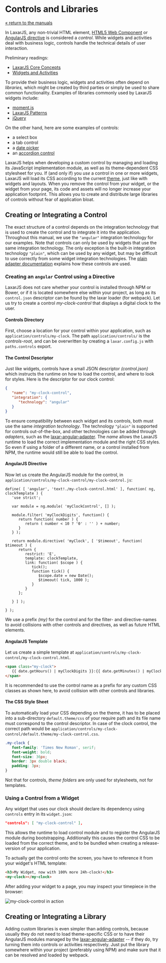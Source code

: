 # Controls and Libraries

[« return to the manuals](index.md)

In LaxarJS, any non-trivial HTML element, [HTML5 Web Component](http://webcomponents.org/) or [AngularJS directive](https://docs.angularjs.org/guide/directive) is considered a _control_.
While widgets and activities deal with business logic, controls handle the technical details of user interaction.

Preliminary readings:

* [LaxarJS Core Concepts](../concepts.md)
* [Widgets and Activities](./widgets_and_activities.md)

To provide their business logic, widgets and activities often depend on _libraries,_ which might be created by third parties or simply be used to share common functionality. Examples of libraries commonly used by LaxarJS widgets include:

  * [moment.js](https://momentjs.com/)
  * [LaxarJS Patterns](https://laxarjs.org/docs/laxar-patterns-latest/)
  * [jQuery](https://jquery.com/)

On the other hand, here are some examples of controls:

  * a select box
  * a tab control
  * a [date picker](https://www.npmjs.com/package/laxar-date-picker-control)
  * an [accordion control](https://www.npmjs.com/package/laxar-accordion-control)

LaxarJS helps when developing a custom control by managing and loading its JavaScript implementation module, as well as its theme-dependent CSS stylesheet for you.
If (and only if) you _use_ a control in one or more widgets, LaxarJS will load its CSS according to the current [theme](./creating_themes.md), just like with widgets and layouts.
When you remove the control from your widget, or the widget from your page, its code and assets will no longer increase your application footprint.
This allows you to create and distribute large libraries of controls without fear of application bloat.


## Creating or Integrating a Control

The exact structure of a control depends on the integration technology that is used to create the control and to integrate it into the application.
Throughout this manual, we use the `"angular"` integration technology for our examples.
Note that controls can only be used by widgets that use the same integration technology.
The only exception is the built-in integration technology `"plain"`, which can be used by any widget, but may be difficult to use correctly from some widget integration technologies.
The [plain adapter documentation](plain_adapter.md) explains how these controls are used.


### Creating an `angular` Control using a Directive

LaxarJS does not care whether your control is installed through NPM or Bower, or if it is located somewhere else within your project, as long as its `control.json` descriptor can be found by the laxar loader (for webpack).
Let us try to create a control _my-clock-control_ that displays a digital clock to the user.


#### Controls Directory

First, choose a location for your control within your application, such as `application/controls/my-clock`.
The path `application/controls/` is the _controls-root_, and can be overwritten by creating a `laxar.config.js` with `paths.controls` export.


#### The Control Descriptor

Just like widgets, controls have a small JSON descriptor _(control.json)_ which instructs the runtime on how to load the control, and where to look for styles.
Here is the descriptor for our clock control:

```json
{
   "name": "my-clock-control",
   "integration": {
      "technology": "angular"
   }
}
```

To ensure compatibility between each widget and its controls, both must use the same _integration technology_.
The technology `"plain"` is supported for controls out-of-the-box, and other technologies can be added through *adapters*, such as the [laxar-angular-adapter](laxarjs.org/docs/laxar-angular-adapter-v2-latest/).
The _name_ allows the LaxarJS runtime to load the correct implementation module and the right CSS styles.
So even if using a folder of a different name, or a control installed from NPM, the runtime would still be able to load the control.


#### AngularJS Directive

Now let us create the AngularJS module for the control, in `application/controls/my-clock-control/my-clock-control.js`:

```JS
define( [ 'angular', 'text!./my-clock-control.html' ], function( ng, clockTemplate ) {
   'use strict';

   var module = ng.module( 'myClockControl', [] );

   module.filter( 'myClockDigits', function() {
      return function( number ) {
         return ( number < 10 ? '0' : '' ) + number;
      }
   } );

   return module.directive( 'myClock', [ '$timeout', function( $timeout ) {
      return {
         restrict: 'E',
         template: clockTemplate,
         link: function( $scope ) {
            tick();
            function tick() {
               $scope.date = new Date();
               $timeout( tick, 1000 );
            }
         }
      };

   } ] );

} );
```

We use a prefix _(my)_ for the control and for the filter- and directive-names to avoid collisions with other controls and directives, as well as future HTML elements.


#### AngularJS Template

Let us create a simple template at `application/controls/my-clock-control/my-clock-control.html`.

```HTML
<span class="my-clock">
   {{ date.getHours() | myClockDigits }}:{{ date.getMinutes() | myClockDigits }}:{{ date.getSeconds() | myClockDigits }}
</span>
```

It is recommended to use the control name as a prefix for any custom CSS classes as shown here, to avoid collision with other controls and libraries.



#### The CSS Style Sheet

To automatically load your CSS depending on the theme, it has to be placed into a sub-directory `default.theme/css` of your require path and its file name must correspond to the control descriptor.
In case of the clock control, the correct path would be `application/controls/my-clock-control/default.theme/my-clock-control.css`.

```CSS
.my-clock {
   font-family: 'Times New Roman', serif;
   font-weight: bold;
   font-size: 36px;
   border: 3px double black;
   padding: 3px;
}
```

Not that for controls, _theme folders_ are only used for stylesheets, not for templates.


### Using a Control from a Widget

Any widget that uses our clock should declare its dependency using `controls` entry in its `widget.json`:

```JSON
"controls": [ "my-clock-control" ],
```

This allows the runtime to load control module and to register the AngularJS module during bootstrapping.
Additionally this causes the control CSS to be loaded from the correct theme, and to be bundled when creating a release-version of your application.

To actually get the control onto the screen, you have to reference it from your widget's HTML template:

```HTML
<h3>My Widget, now with 100% more 24h-clock!</h3>
<my-clock></my-clock>
```

After adding your widget to a page, you may inspect your timepiece in the browser:

![my-clock-control in action](providing_controls/my_clock.png)


## Creating or Integrating a Library

Adding custom libraries is even simpler than adding controls, because usually they do not need to load theme-specific CSS or to have their AngularJS modules managed by the [laxar-angular-adapter](http://laxarjs.org/docs/laxar-angular-adapter-v2-latest/) -- if they do, try turning them into controls or activities respectively.
Just put the library somewhere within your project (preferably using NPM) and make sure that it can be resolved and loaded by webpack.
